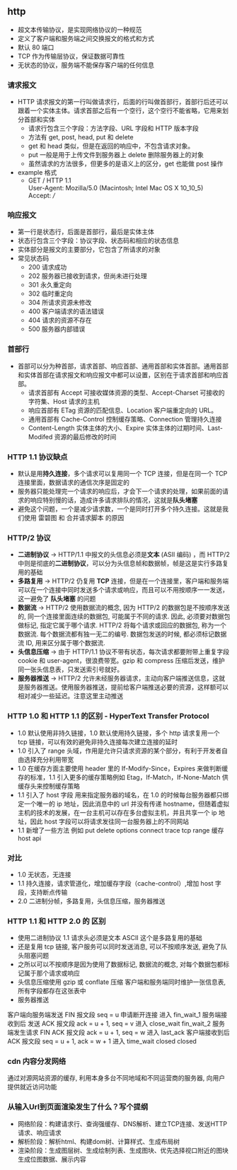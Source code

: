 ## http
* 超文本传输协议，是实现网络协议的一种规范
* 定义了客户端和服务端之间交换报文的格式和方式
* 默认 80 端口
* TCP 作为传输层协议，保证数据可靠性
* 无状态的协议，服务端不能保存客户端的任何信息
### 请求报文
* HTTP 请求报文的第一行叫做请求行，后面的行叫做首部行，首部行后还可以跟着一个实体主体。请求首部之后有一个空行，这个空行不能省略，它用来划分首部和实体
  * 请求行包含三个字段：方法字段、URL 字段和 HTTP 版本字段
  * 方法有 get, post, head, put 和 delete
  * get 和 head 类似，但是在返回的响应中，不包含请求对象。
  * put 一般是用于上传文件到服务器上 delete 删除服务器上的对象
  * 虽然请求的方法很多，但更多的是语义上的区分，get 也能做 post 操作
* example 格式
  * GET / HTTP 1.1 \
  User-Agent: Mozilla/5.0 (Macintosh; Intel Mac OS X  10_10_5) \
  Accept: */*
### 响应报文
* 第一行是状态行，后面是首部行，最后是实体主体
* 状态行包含三个字段：协议字段、状态码和相应的状态信息
* 实体部分是报文的主要部分，它包含了所请求的对象
* 常见状态码
  * 200 请求成功
  * 202 服务器已接收到请求，但尚未进行处理
  * 301 永久重定向
  * 302 临时重定向
  * 304 所请求资源未修改
  * 400 客户端请求的语法错误
  * 404 请求的资源不存在
  * 500 服务器内部错误
### 首部行
* 首部可以分为种首部，请求首部、响应首部、通用首部和实体首部。通用首部和实体首部在请求报文和响应报文中都可以设置，区别在于请求首部和响应首部。
  * 请求首部有 Accept 可接收媒体资源的类型、Accept-Charset 可接收的字符集、Host 请求的主机
  * 响应首部有 ETag 资源的匹配信息、Location 客户端重定向的 URL。
  * 通用首部有 Cache-Control 控制缓存策略、Connection 管理持久连接
  * Content-Length 实体主体的大小、Expire 实体主体的过期时间、Last-Modifed 资源的最后修改的时间
### HTTP 1.1 协议缺点
* 默认是用**持久连接**，多个请求可以复用同一个 TCP 连接，但是在同一个 TCP 连接里面，数据请求的通信次序是固定的
* 服务器只能处理完一个请求的响应后，才会下一个请求的处理，如果前面的请求的响应特别慢的话，造成许多请求排队的情况，这就是**队头堵塞**
* 避免这个问题，一个是减少请求数，一个是同时打开多个持久连接。这就是我们使用 雷碧图 和 合并请求脚本 的原因
### HTTP/2 协议
* **二进制协议** → HTTP/1.1 中报文的头信息必须是**文本** (ASII 编码) ，而 HTTP/2 中则是彻底的**二进制协议**，可以分为头信息帧和数据帧，帧是这是实行多路复用的基础
* **多路复用** → HTTP/2 仍复用 **TCP** 连接，但是在一个连接里，客户端和服务端可以在一个连接中同时发送多个请求或响应，而且可以不用按顺序一一发送，这一避免了 **队头堵塞** 的问题
* **数据流** → HTTP/2 使用数据流的概念, 因为 HTTP/2 的数据包是不按顺序发送的, 同一个连接里面连续的数据包, 可能属于不同的请求. 因此, 必须要对数据包做标记, 指定它属于哪个请求. HTTP/2 将每个请求或回应的数据包, 称为一个数据流. 每个数据流都有独一无二的编号. 数据包发送的时候, 都必须标记数据流 ID, 用来区分属于哪个数据流.
* **头信息压缩** → 由于 HTTP/1.1 协议不带有状态，每次请求都要附带上重复字段 cookie 和 user-agent，很浪费带宽。gzip 和 compress 压缩后发送，维护同一张头信息表，只发送索引号就好。
* **服务器推送** → HTTP/2 允许未经服务器请求，主动向客户端推送信息，这就是服务器推送。使用服务器推送，提前给客户端推送必要的资源，这样额可以相对减少一些延迟。注意这里主动推送


### HTTP 1.0 和 HTTP 1.1 的区别 - HyperText Transfer Protocol

* 1.0 默认使用非持久链接，1.0 默认使用持久链接，多个 http 请求复用一个 tcp 链接，可以有效的避免非持久连接每次建立连接的延时
* 1.0 引入了 range 头域，作用是允许只请求资源的某个部分，有利于开发者自由选择充分利用带宽
* 1.0 在缓存方面主要使用 header 里的 If-Modify-Since，Expires 来做判断缓存的标准，1.1 引入更多的缓存策略例如 Etag，If-Match，If-None-Match 供缓存头来控制缓存策略
* 1.1 引入了 host 字段 用来指定服务器的域名，在 1.0 的时候每台服务器都只绑定一个唯一的 ip 地址，因此消息中的 url 并没有传递 hostname，但随着虚拟主机的技术的发展，在一台主机可以存在多台虚拟主机，并且共享一个 ip 地址，因此 host 字段可以将请求发往同一台服务器上的不同网站
* 1.1 新增了一些方法 例如 put delete options connect trace
tcp range 缓存 host api

### 对比
* 1.0 无状态，无连接
* 1.1 持久连接，请求管道化，增加缓存字段（cache-control）,增加 host 字段，支持断点传输
* 2.0 二进制分帧，多路复用，头信息压缩，服务器推送

### HTTP 1.1 和 HTTP 2.0 的 区别
- 使用二进制协议 1.1 请求头必须是文本 ASCII  这个是多路复用的基础
- 还是复用 tcp 链接, 客户服务可以同时发送消息, 可以不按顺序发送, 避免了队头阻塞问题
- 之所以可以不按顺序是因为使用了数据标记, 数据流的概念, 对每个数据包都标记属于那个请求或响应
- 头信息压缩使用 gzip 或 conflate 压缩 客户端和服务端同时维护一张信息表, 所有字段都存在这张表中
- 服务器推送


客户端向服务端发送 FIN 报文段 seq = u 申请断开连接 进入 fin_wait_1
服务端接收到后 发送 ACK 报文段 ack = u + 1, seq = v 进入 close_wait fin_wait_2
服务端发生请求 FIN ACK 报文段 ack = u + 1, seq = w 进入 last_ack
客户端接收到后 ACK 报文段 seq = u + 1, ack = w + 1 进入 time_wait closed
closed

### cdn 内容分发网络
通过对源网站资源的缓存, 利用本身多台不同地域和不同运营商的服务器, 向用户提供就近访问功能


### 从输入Url到页面渲染发生了什么？写个提纲
- 网络阶段：构建请求行、查询强缓存、DNS解析、建立TCP连接、发送HTTP请求、响应请求
- 解析阶段：解析html、构建dom树、计算样式、生成布局树
- 渲染阶段：生成图层树、生成绘制列表、生成图块、优先选择视口附近的图块生成位图数据、展示内容
